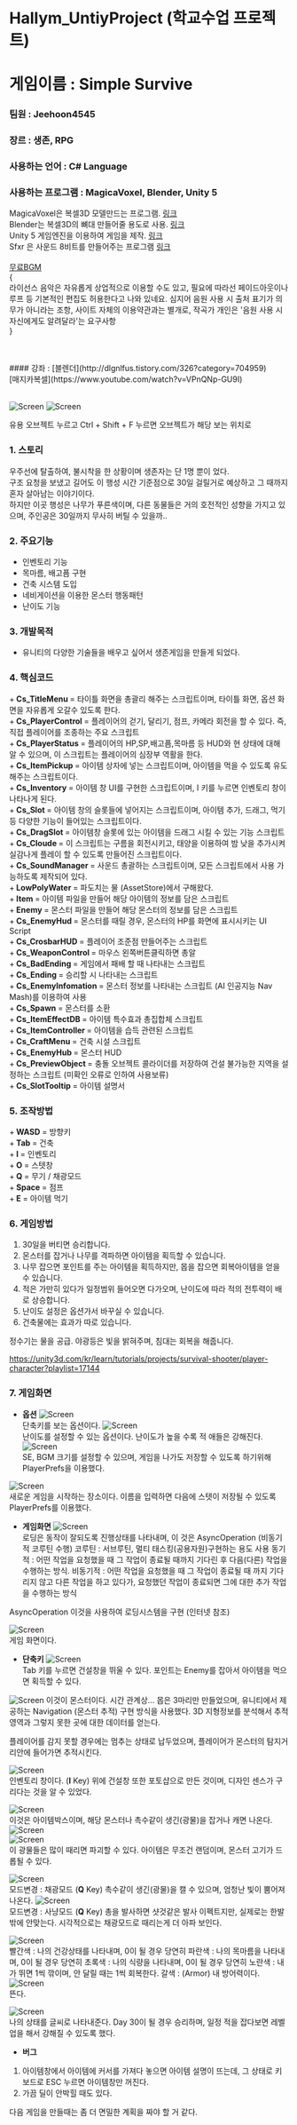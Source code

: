 # Hallym_UntiyProject (학교수업 프로젝트)


# 게임이름 : Simple Survive
### 팀원 : Jeehoon4545
### 장르 : 생존, RPG 
### 사용하는 언어 : C# Language
### 사용하는 프로그램 : MagicaVoxel, Blender, Unity 5

MagicaVoxel은 복셀3D 모델만드는 프로그램. [링크](http://ephtracy.github.io/) <br>
Blender는 복셀3D의 뼈대 만들어줄 용도로 사용. [링크](https://store.steampowered.com/app/365670/Blender/) <br>
Unity 5 게임엔진을 이용하여 게임을 제작. [링크](https://store.unity.com/kr/download?ref=personal) <br>
Sfxr 은 사운드 8비트를 만들어주는 프로그램 [링크](http://www.drpetter.se/project_sfxr.html) <br>\
[무료BGM](https://dova-s.jp/)<br>
{<br>
라이선스
음악은 자유롭게 상업적으로 이용할 수도 있고, 필요에 따라선 페이드아웃이나 루프 등 기본적인 편집도 허용한다고 나와 있네요. 심지어 음원 사용 시 출처 표기가 의무가 아니라는 조항,
사이트 자체의 이용약관과는 별개로, 작곡가 개인은 '음원 사용 시 자신에게도 알려달라'는 요구사항<br>
}<br>

<br>
<br>
#### 강좌 : [블렌더](http://dlgnlfus.tistory.com/326?category=704959)<br>[매지카복셀](https://www.youtube.com/watch?v=VPnQNp-GU9I)
<br>
<br>

![Screen](./img/back_0.PNG)
![Screen](./img/back_1.PNG)

유용 오브젝트 누르고 Ctrl + Shift + F 누르면 오브젝트가 해당 보는 위치로 


### 1. 스토리
우주선에 탈출하여, 불시착을 한 상황이며 생존자는 단 1명 뿐이 었다.<br>
구조 요청을 보냈고 길어도 이 행성 시간 기준점으로 30일 걸릴거로 예상하고 그 때까지 혼자 살아남는 이야기이다.<br>
하지만 이곳 행성은 나무가 푸른색이며, 다른 동물들은 거의 호전적인 성향을 가지고 있으며, 주인공은 30일까지 무사히 버틸 수 있을까..<br>

### 2. 주요기능
 + 인벤토리 기능
 + 목마름, 배고픔 구현
 + 건축 시스템 도입
 + 네비게이션을 이용한 몬스터 행동패턴
 + 난이도 기능

### 3. 개발목적
 + 유니티의 다양한 기술들을 배우고 싶어서 생존게임을 만들게 되었다.


### 4. 핵심코드
 +<b> Cs_TitleMenu </b> = 타이틀 화면을 총괄리 해주는 스크립트이며, 타이틀 화면, 옵션 화면을 자유롭게 오갈수 있도록 한다.<br>
 +<b> Cs_PlayerControl </b> = 플레이어의 걷기, 달리기, 점프, 카메라 회전을 할 수 있다. 즉, 직접 플레이어를 조종하는 주요 스크립트<br>
 +<b> Cs_PlayerStatus </b> = 플레이어의 HP,SP,배고픔,목마름 등 HUD와 현 상태에 대해 알 수 있으며, 이 스크립트는 플레이어의 심장부 역활을 한다.<br>
 +<b> Cs_ItemPickup </b> = 아이템 상자에 넣는 스크립트이며, 아이템을 먹을 수 있도록 유도해주는 스크립트이다.<br>
 +<b> Cs_Inventory </b> = 아이템 창 UI를 구현한 스크립트이며, I 키를 누르면 인벤토리 창이 나타나게 된다.<br>
 +<b> Cs_Slot </b> = 아이템 창의 슬롯들에 넣어지는 스크립트이며, 아이템 추가, 드래그, 먹기 등 다양한 기능이 들어있는 스크립트이다.<br>
 +<b> Cs_DragSlot </b> = 아이템창 슬롯에 있는 아이템을 드래그 시킬 수 있는 기능 스크립트<br>
 +<b> Cs_Cloude </b> = 이 스크립트는 구름을 회전시키고, 태양을 이용하여 밤 낮을 추가시켜 실감나게 플레이 할 수 있도록 만들어진 스크립트이다.<br>
 +<b> Cs_SoundManager </b> = 사운드 총괄하는 스크립트이며, 모든 스크립트에서 사용 가능하도록 제작되어 있다.<br>
 +<b> LowPolyWater </b> = 파도치는 물 (AssetStore)에서 구해왔다.<br>
 +<b> Item </b> = 아이템 파일을 만들어 해당 아이템의 정보를 담은 스크립트<br>
 +<b> Enemy </b> = 몬스터 파일을 만들어 해당 몬스터의 정보를 담은 스크립트<br>
 +<b> Cs_EnemyHud </b> = 몬스터를 때릴 경우, 몬스터의 HP를 화면에 표시시키는 UI Script <br>
 +<b> Cs_CrosbarHUD </b> = 플레이어 조준점 만들어주는 스크립트<br>
 +<b> Cs_WeaponControl </b> = 마우스 왼쪽버튼클릭하면 총알<br>
 +<b> Cs_BadEnding </b> = 게임에서 패배 할 때 나타내는 스크립트<br>
 +<b> Cs_Ending </b> = 승리할 시 나타내는 스크립트<br>
 +<b> Cs_EnemyInfomation </b> = 몬스터 정보를 나타내는 스크립트 (AI 인공지능 Nav Mash)를 이용하여 사용<br>
 +<b> Cs_Spawn </b> = 몬스터를 소환<br>
 +<b> Cs_ItemEffectDB </b> = 아이템 특수효과 총집합체 스크립트<br>
 +<b> Cs_ItemController </b> = 아이템을 습득 관련된 스크립트<br>
 +<b> Cs_CraftMenu </b> = 건축 시설 스크립트<br>
 +<b> Cs_EnemyHub </b> = 몬스터 HUD<br>
 +<b> Cs_PreviewObject </b> = 충돌 오브젝트 콜라이더를 저장하여 건설 불가능한 지역을 설정하는 스크립트 (미확인 오류로 인하여 사용보류)<br>
 +<b> Cs_SlotTooltip </b> = 아이템 설명서<br>
 
 
### 5. 조작방법

+<b> WASD </b> = 방향키 <br>
+<b> Tab </b> = 건축 <br>
+<b> I </b> = 인벤토리 <br>
+<b> O </b> = 스텟창 <br>
+<b> Q </b> = 무기 / 채광모드 <br>
+<b> Space </b> = 점프 <br>
+<b> E </b> = 아이템 먹기 <br>


### 6. 게임방법
1. 30일을 버티면 승리합니다. <br>
2. 몬스터를 잡거나 나무를 격파하면 아이템을 획득할 수 있습니다.<br>
3. 나무 잡으면 포인트를 주는 아이템을 획득하지만, 몹을 잡으면 회복아이템을 얻을 수 있습니다.<br>
4. 적은 가만히 있다가 일정범위 들어오면 다가오며, 난이도에 따라 적의 전투력이 배로 상승합니다.<br>
5. 난이도 설정은 옵션가서 바꾸실 수 있습니다.<br>
6. 건축물에는 효과가 따로 있습니다.<br>

정수기는 물을 공급.
야광등은 빛을 밝혀주며,
침대는 회복을 해줍니다.





https://unity3d.com/kr/learn/tutorials/projects/survival-shooter/player-character?playlist=17144

### 7. 게임화면
- <b>옵션</b>
![Screen](./img/back_1_control.PNG)<br>
단축키를 보는 옵션이다.
![Screen](./img/back_1_game.PNG)<br>
난이도를 설정할 수 있는 옵션이다.
난이도가 높을 수록 적 애들은 강해진다.
![Screen](./img/back_1_video.PNG)<br>
SE, BGM 크기를 설정할 수 있으며, 게임을 나가도 저장할 수 있도록 하기위해 PlayerPrefs을 이용했다.

![Screen](./img/back_0_newgame.PNG)<br>
새로운 게임을 시작하는 장소이다.
이름을 입력하면 다음에 스텟이 저장될 수 있도록 PlayerPrefs를 이용했다.

- <b>게임화면</b>
![Screen](./img/loding.PNG)<br>
로딩은 동작이 잘되도록 진행상태를 나타내며, 이 것은 AsyncOperation (비동기적 코루틴 수행)
코루틴 : 서브루틴, 멀티 태스킹(공용자원)구현하는 용도 사용
동기적 : 어떤 작업을 요청했을 때 그 작업이 종료될 때까지 기다린 후 다음(다른) 작업을 수행하는 방식.
비동기적 : 어떤 작업을 요청했을 때 그 작업이 종료될 때 까지 기다리지 않고 다른 작업을 하고 있다가, 요청했던 작업이 종료되면 그에 대한 추가 작업을 수행하는 방식

AsyncOperation 이것을 사용하여 로딩시스템을 구현 (인터넷 참조)

![Screen](./img/GameHome.PNG)<br>
게임 화면이다.

- <b>단축키</b>
![Screen](./img/Creatmenu.PNG)<br>
Tab 키를 누르면 건설창을 뛰울 수 있다.
포인트는 Enemy를 잡아서 아이템을 먹으면 획득할 수 있다.

![Screen](./img/enemy.PNG)
이것이 몬스터이다. 시간 관계상... 몹은 3마리만 만들었으며, 유니티에서 제공하는 Navigation (몬스터 추적) 구현 방식을 사용했다.
3D 지형정보를 분석해서 추적영역과 그렇지 못한 곳에 대한 데이터를 얻는다.

플레이어를 감지 못할 경우에는 멈추는 상태로 납두었으며, 플레이어가 몬스터의 탐지거리안에 들어가면 추적시킨다.

![Screen](./img/Inventory.PNG)<br>
인벤토리 창이다. (<b>I</b> Key)
위에 건설창 또한 포토샵으로 만든 것이며, 디자인 센스가 구리다는 것을 알 수 있었다.

![Screen](./img/Item.PNG)<br>
이것은 아이템박스이며, 해당 몬스터나 촉수같이 생긴(광물)을 잡거나 캐면 나온다.
![Screen](./img/enemy.PNG)<br>
![Screen](./img/Mine.PNG)<br>
이 광물들은 많이 때리면 파괴할 수 있다. 아이템은 무조건 랜덤이며, 몬스터 고기가 드롭될 수 있다.

![Screen](./img/Minningmode.PNG)<br>
모드변경 : 채광모드 (<b>Q</b> Key) 촉수같이 생긴(광물)을 캘 수 있으며, 엄청난 빛이 뿜어져 나온다. 
![Screen](./img/weaponmode.PNG)<br>
모드변경 : 사냥모드 (<b>Q</b> Key) 총을 발사하면 샷것같은 발사 이펙트지만, 실제로는 한발 밖에 안맞는다. 시각적으로는 채광모드로 때리는게 더 아파 보인다.

![Screen](./img/Playerstatus.PNG)<br>
빨간색 : 나의 건강상태를 나타내며, 0이 될 경우 당연히
파란색 : 나의 목마름을 나타내며, 0이 될 경우 당연히
초록색 : 나의 식량을 나타내며, 0이 될 경우 당연히
노란색 : 내가 뛰면 1씩 깎이며, 안 달릴 때는 1씩 회복한다.
갈색 : (Armor) 내 방어력이다. 
![Screen](./img/Gameover.PNG)<br>
뜬다.

![Screen](./img/status.PNG)<br>
나의 상태를 글씨로 나타내준다.
Day 30이 될 경우 승리하며, 일정 적을 잡다보면 레벨업을 해서 강해질 수 있도록 했다.

- <b>버그</b>
1. 아이템창에서 아이템에 커서를 가져다 놓으면 아이템 설명이 뜨는데, 그 상태로 키보드로 ESC 누르면 아이템창만 꺼진다.
2. 가끔 딜이 안박힐 때도 있다.


다음 게임을 만들때는 좀 더 면밀한 계획을 짜야 할 거 같다. 
